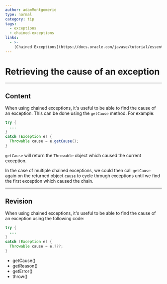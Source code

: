 ```yaml
---
author: adamMontgomerie
type: normal
category: tip
tags:
  - exceptions
  - chained-exceptions
links:
  - >-
    [Chained Exceptions](https://docs.oracle.com/javase/tutorial/essential/exceptions/chained.html){website}
---
```


# Retrieving the cause of an exception


---

## Content

When using chained exceptions, it's useful to be able to find the cause of an exception. This can be done using the `getCause` method. For example:

```java
try {
  ...
}
catch (Exception e) {
  Throwable cause = e.getCause();
}
```

`getCause` will return the `Throwable` object which caused the current exception.

In the case of multiple chained exceptions, we could then call `getCause` again on the returned object `cause` to cycle through exceptions until we find the first exception which caused the chain.



---

## Revision

When using chained exceptions, it's useful to be able to find the cause of an exception using the following code:

```java
try {
  ...
}
catch (Exception e) {
  Throwable cause = e.???;
}
```

- getCause()
- getReason()
- getError()
- throw()
